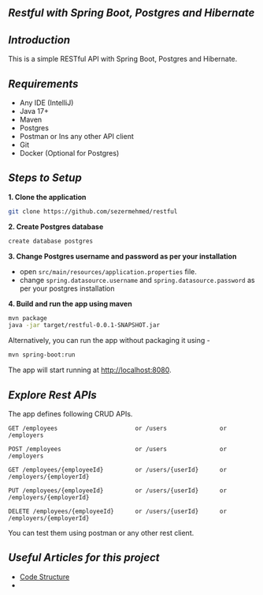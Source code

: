 ##  *Restful with Spring Boot, Postgres and  Hibernate*

##  *Introduction*
 
This is a simple RESTful API with Spring Boot, Postgres and Hibernate.

##  *Requirements*

* Any IDE (IntelliJ)
* Java 17+
* Maven
* Postgres
* Postman or Ins any other API client
* Git
* Docker (Optional for Postgres)
##  *Steps to Setup*

**1. Clone the application**

```bash
git clone https://github.com/sezermehmed/restful
```

**2. Create Postgres database**

```bash
create database postgres
```

**3. Change Postgres username and password as per your installation**

+ open `src/main/resources/application.properties` file.
+ change `spring.datasource.username` and `spring.datasource.password` as per your postgres installation

**4. Build and run the app using maven**

```bash
mvn package
java -jar target/restful-0.0.1-SNAPSHOT.jar
```

Alternatively, you can run the app without packaging it using -

```bash
mvn spring-boot:run
```

The app will start running at <http://localhost:8080>.

##  *Explore Rest APIs*

The app defines following CRUD APIs.

    GET /employees                      or /users               or /employers
    
    POST /employees                     or /users               or /employers
    
    GET /employees/{employeeId}         or /users/{userId}      or /employers/{employerId}
    
    PUT /employees/{employeeId}         or /users/{userId}      or /employers/{employerId}
    
    DELETE /employees/{employeeId}      or /users/{userId}      or /employers/{employerId}

You can test them using postman or any other rest client.

##  *Useful Articles for this project*

* [Code Structure](https://www.geeksforgeeks.org/spring-boot-code-structure/)
* 



